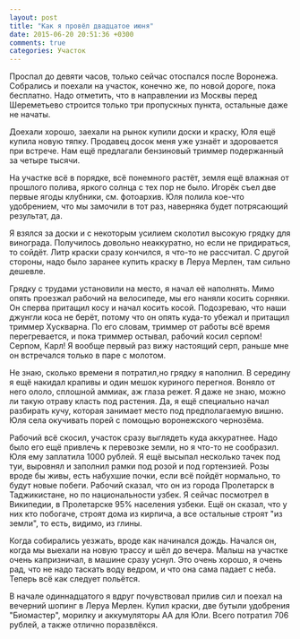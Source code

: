 ```yaml
---
layout: post
title: "Как я провёл двадцатое июня"
date: 2015-06-20 20:51:36 +0300
comments: true
categories: Участок
---
```

Проспал до девяти часов, только сейчас отоспался после Воронежа. Собрались и поехали на участок, конечно же, по новой дороге, пока бесплатно. Надо отметить, что в направлении из Москвы перед Шереметьево строится только три пропускных пункта, остальные даже не начаты.

Доехали хорошо, заехали на рынок купили доски и краску, Юля ещё купила новую тяпку. Продавец досок меня уже узнаёт и здоровается при встрече. Нам ещё предлагали бензиновый триммер подержанный за четыре тысячи.

На участке всё в порядке, всё понемного растёт, земля ещё влажная от прошлого полива, яркого солнца с тех пор не было. Игорёк съел две первые ягоды клубники, см. фотоархив. Юля полила кое-что удобрением, что мы замочили в тот раз, наверняка будет потрясающий результат, да.

Я взялся за доски и с некоторым усилием сколотил высокую грядку для винограда. Получилось довольно неаккуратно, но если не придираться, то сойдёт. Литр краски сразу кончился, я что-то не рассчитал. С другой стороны, надо было заранее купить краску в Леруа Мерлен, там сильно дешевле.

Грядку с трудами установили на место, я начал её наполнять. Мимо опять проезжал рабочий на велосипеде, мы его наняли косить сорняки. Он сперва притащил косу и начал косить косой. Подозреваю, что наши джунгли коса не берёт, потому что он опять куда-то убежал и притащил триммер Хускварна. По его словам, триммер от работы всё время перегревается, и пока триммер остывал, рабочий косил серпом! Серпом, Карл! Я вообще первый раз вижу настоящий серп, раньше мне он встречался только в паре с молотом.

Не знаю, сколько времени я потратил,но грядку я наполнил. В середину я ещё накидал крапивы и один мешок куриного перегноя. Воняло от него ололо, сплошной аммиак, аж глаза режет. Я даже не знаю, можно ли такую отраву класть под растения. Да, я ещё специально начал разбирать кучу, которая занимает место под предполагаемую вишню. Юля села окучивать порей с помощью воронежского чернозёма.

Рабочий всё скосил, участок сразу выглядеть куда аккуратнее. Надо было его ещё привлечь к перевозке земли, но я что-то не сообразил. Юля ему заплатила 1000 рублей. Я ещё высыпал несколько тачек под туи, выровнял и заполнил рамки под розой и под гортензией. Розы вроде бы живы, есть набухшие почки, если всё пойдёт нормально, то будут новые побеги. Рабочий сказал, что он из города Пролетарск в Таджикистане, но по национальности узбек. Я сейчас посмотрел в Википедии, в Пролетарске 95% населения узбеки. Ещё он сказал, что у них кто побогаче, строят дома из кирпича, а все остальные строят "из земли", то есть, видимо, из глины.

Когда собирались уезжать, вроде как начинался дождь. Начался он, когда мы выехали на новую трассу и шёл до вечера. Малыш на участке очень капризничал, в машине сразу уснул. Это очень хорошо, я очень рад, что не надо таскать воду ведром, и что она сама падает с неба. Теперь всё как следует польётся.

В начале одиннадцатого я вдруг почувствовал прилив сил и поехал на вечерний шопинг в Леруа Мерлен. Купил краски, две бутыли удобрения "Биомастер", морилку и аккумуляторы АА для Юли. Всего потратил 706 рублей, а также отлично поразвлёкся.